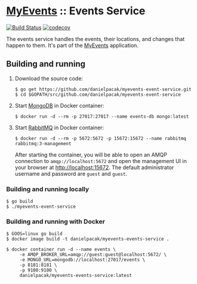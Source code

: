 # [MyEvents](https://github.com/danielpacak/myevents) :: Events Service

[![Build Status](https://travis-ci.org/danielpacak/myevents-events-service.svg?branch=master)](https://travis-ci.org/danielpacak/myevents-events-service)
[![codecov](https://codecov.io/gh/danielpacak/myevents-events-service/branch/master/graph/badge.svg)](https://codecov.io/gh/danielpacak/myevents-events-service)

The events service handles the events, their locations, and changes that happen to them.
It's part of the [MyEvents](https://github.com/danielpacak/myevents) application.

## Building and running

1. Download the source code:
   ```
   $ go get https://github.com/danielpacak/myevents-event-service.git
   $ cd $GOPATH/src/github.com/danielpacak/myevents-event-service
   ```
2. Start [MongoDB](https://www.mongodb.com) in Docker container:
   ```
   $ docker run -d --rm -p 27017:27017 --name events-db mongo:latest
   ```
3. Start [RabbitMQ](https://www.rabbitmq.com/) in Docker container:
   ```
   $ docker run -d --rm -p 5672:5672 -p 15672:15672 --name rabbitmq rabbitmq:3-management
   ```
   After starting the container, you will be able to open an AMQP connection to
   `amqp://localhost:5672` and open the management UI in your browser at
   [http://localhost:15672](http://localhost:15672). The default administrator username
   and password are `guest` and `guest`.

### Building and running locally

```
$ go build
$ ./myevents-event-service
```

### Building and running with Docker

```
$ GOOS=linux go build
$ docker image build -t danielpacak/myevents-events-service .
```

```
$ docker container run -d --name events \
     -e AMQP_BROKER_URL=amqp://guest:guest@localhost:5672/ \
     -e MONGO_URL=mongodb://localhost:27017/events \
     -p 8181:8181 \
     -p 9100:9100 \
     danielpacak/myevents-events-service:latest
```

